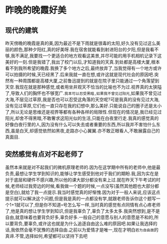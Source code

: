# 昨晚的晚霞好美

## 现代的建筑

昨天傍晚的晚霞是真的美,因为最近不是下雨就是很毒的太阳,好久没有见过这么美丽的颜色,那种夕阳红,真的好美呀.我在宿舍就能看到射进阳台的夕阳,但是我看不够,我不满足,我要找一个更适合的地方观看这美景,并尽可能的用手机相机记录下这美好的一刻.但是我错了,我出了校门以后,才知道我的天真.到处都是高楼大厦,根本看不到我所希望的晚霞.我换了多个地方之后,最终放弃了,当我觉得有一个地方或许可以拍摄的时候,天已经黑了.后来我就一直在想,或许这就是现代社会的原因吧.突然有一种周围都是高楼大厦,之前鲁迅提到的就是在院子里只能通过一个角落望到天空.我现在就是那种感觉,或者用坐井观天不恰当的比喻也不为过.视界真的太狭隘了,导致人们的胸怀也不够宽广.`我本可以忍受黑暗,如果我不曾见过阳光`,如果我不曾见过大海,不层见过草原,我是否也可以忍受这角落的天空呢?可是我真的没有见过大海,没有见过草原,它们也一直只存在我的幻想中,那么美好.只能说自己的圈子还是太小了,所以无论是思维还是视界等都有各种各样的局限性.但现在的情况是,我已经见过阳光,却舍不得黑暗,不敢奢求这阳光似的生活,只能在白夜里行走.我真的感觉真的好像白夜行里的人,因为没有什么可以失去或者重要的东西,所以我并不害怕什么东西,虽是白天,却感觉依然如黑夜,走路亦小心翼翼.亦不敢正眼看人,不敢展露自己的真面目.

## 突然感觉有点对不起老师了

虽然本来就是对不起我们的微机原理老师的.因为在这学期中所有的老师中,他是最负责,最想让学生学到知识的,能够让学生感受到他对于我们的期盼.我,因为实在是对于底层和硬件不感兴趣,所以他的课大部分都没有来上过.就在昨天下午考试的时候,老师经过我旁边的时候,看我做一个题的时候,一点没写(虽然其他题也大部分都是空白),就给了我一点提示.我当时感觉真的好惭愧.因为对于一般人来说,应该这点提示就可以解决这个问题,但是我是真的一点都没有学,就跟老师告诉你这个题写一个1+1就可以了,但是你不知道`+`号怎么写一样,当时真的感觉有点同情有点心疼老师了,他是真的想让学生学到知识,但是我辜负了,辜负了太多太多.我突然想到,是不是自由,就意味着也要背负好多,辜负好多.一般自己的意愿与别人的意愿是不和的,所以要背负,要辜负,或许这也就是为什么追逐自由这么难的原因吧.如果让我选择的话,我依然会毫不犹豫的选择自由.之前以为爱情才是唯一,现在才明白`若为自由故`的真谛.不管,选择如何,希望都可以坚持下去吧
